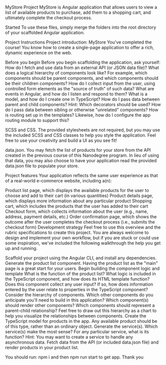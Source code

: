 MyStore Project 
MyStore is Angular application that allows users to view a list of available products to purchase, add them to a shopping cart, and ultimately complete the checkout process.

Started
To use these files, simply merge the folders into the root directory of your scaffolded Angular application.

Project Instructions
Project introduction: MyStore
You've completed the course! You know how to create a single-page application to offer a rich, dynamic experience on the web.

Before you begin
Before you begin scaffolding the application, ask yourself:
How do I fetch and use data from an external API (or JSON data file)?
What does a logical hierarchy of components look like? For example, which components should be parent components, and which components should be their children components?
How do I collect input from the user, using controlled form elements as the "source of truth" of such data?
What are events in Angular, and how do I listen and respond to them?
What is a model, and how do I create one in TypeScript?
How do I pass data between parent and child components? Hint: Which decorators should be used?
How do I pass data between sibling or otherwise "unrelated" components?
How is routing set up in the templates? Likewise, how do I configure the app routing module to support this?

SCSS and CSS. The provided stylesheets are not required, but you may use the included SCSS and CSS classes to help you style the application. Feel free to use your creativity and build a UI as you see fit!

data.json. You may fetch the list of products for your store from the API created in the previous course of this Nanodegree program. In lieu of using that data, you may also choose to have your application read the provided data.json file to populate your store.

Project features
Your application reflects the same user experience as that of a real-world e-commerce website, including a(n):

Product list page, which displays the available products for the user to choose and add to their cart (in various quantities)
Product details page, which displays more information about any particular product
Shopping cart, which includes the products that the user has added to their cart
Checkout form, which collects information about the user (e.g., name, address, payment details, etc.)
Order confirmation page, which shows the outcome after the user completes the checkout process (i.e., submits the checkout form)
Development strategy
Feel free to use this overview and the rubric specifications to create this project. You are always welcome to design and implement your own workflow, but if you are stuck or could use some inspiration, we've included the following walkthrough the help you get up and running.

Scaffold your project using the Angular CLI, and install any dependencies.
Generate the product list component. Having the product list as the "main" page is a great start for your users.
Begin building the component logic and template What is the function of the product list? What logic is included in the TypeScript component, and how does its HTML template function? Does this component collect any user input? If so, how does information entered by the user relate to properties in the TypeScript component?
Consider the hierarchy of components. Which other components do you anticipate you'll need to build in this application? Which component(s) should render other components? Which components should represent a parent-child relationship? Feel free to draw out this hierarchy as a chart to help you visualize the relationships between components.
Create the TypeScript model for products in the app. Any available product should be of this type, rather than an ordinary object.
Generate the service(s). Which service(s) make the most sense? For any particular service, what is its function? Hint: You may want to create a service to handle any asynchronous data.
Fetch data from the API (or included data.json file) and render products in your product list.

You should run: npm i and then npm run start to get app. Thank you
